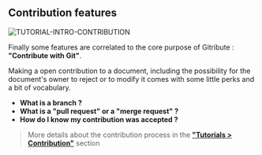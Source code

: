 ## Contribution features

<div>
  <img
    alt="TUTORIAL-INTRO-CONTRIBUTION"
    src="https://raw.githubusercontent.com/multi-coop/gitribute-documentation-content/main/images/tutorial/commented/tutorial-contribution.png"
    />
</div>

Finally some features are correlated to the core purpose of Gitribute : **"Contribute with Git"**.

Making a open contribution to a document, including the possibility for the document's owner to reject or to modify it comes with some little perks and a bit of vocabulary.

- **What is a branch ?**
- **What is a "pull request" or a "merge request" ?**
- **How do I know my contribution was accepted ?**

> More details about the contribution process in the **["Tutorials > Contribution"](/tutorial-contribution)** section
